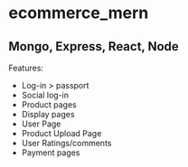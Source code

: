 # ecommerce_mern

## Mongo, Express, React, Node

Features:

-   Log-in > passport
-   Social log-in
-   Product pages
-   Display pages
-   User Page
-   Product Upload Page
-   User Ratings/comments
-   Payment pages

